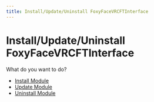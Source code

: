 ```yaml
---
title: Install/Update/Uninstall FoxyFaceVRCFTInterface
---
```


# Install/Update/Uninstall FoxyFaceVRCFTInterface

What do you want to do?
- [Install Module](/FoxyFaceVRCFTInterface/install-update-uninstall/install/Install-Module.md)
- [Update Module](/FoxyFaceVRCFTInterface/install-update-uninstall/update/Update-Module.md)
- [Uninstall Module](/FoxyFaceVRCFTInterface/install-update-uninstall/uninstall/Uninstall-Module.md)